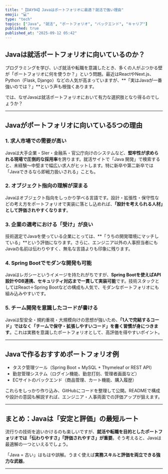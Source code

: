 ```yaml
---
title: "【DAY94】Javaはポートフォリオに最適？就活で強い理由"
emoji: "💻"
type: "tech"
topics: ["Java", "就活", "ポートフォリオ", "バックエンド", "キャリア"]
published: true
published_at: "2025-09-12 05:42"
---
```


## Javaは就活ポートフォリオに向いているのか？

プログラミングを学び、いざ就活や転職を意識したとき、多くの人がぶつかる壁が「ポートフォリオに何を使うか？」という問題。最近はReactやNext.js、Python（Flask, Django）などの人気が高まっていますが、**「実はJavaが一番強いのでは？」**という声も根強くあります。

では、なぜJavaは就活ポートフォリオにおいて有力な選択肢となり得るのでしょうか？

---

## Javaがポートフォリオに向いている5つの理由

### 1. **求人市場での需要が高い**

Javaは大手企業・SIer・金融系・官公庁向けのシステムなど、**堅牢性が求められる現場で圧倒的な採用率**を誇ります。就活サイトで「Java 開発」で検索すると、未経験〜中堅まで幅広い求人がヒットします。特に新卒や第二新卒では「Javaできるなら即戦力扱いされる」ことも。

### 2. **オブジェクト指向の理解が深まる**

Javaはオブジェクト指向をしっかり学べる言語です。設計・拡張性・保守性などの考え方をポートフォリオで実装に落とし込めれば、**「設計を考えられる人材」として評価されやすくなります**。

### 3. **企業の選考における「受け」が良い**

技術選定でJavaを使っている企業にとっては、**「うちの開発環境にマッチしている」**という評価になります。さらに、エンジニア以外の人事担当者にもJavaの名前は伝わりやすく、無名な言語よりも印象に残ります。

### 4. **Spring Bootでモダンな開発も可能**

Javaはレガシーというイメージを持たれがちですが、**Spring Bootを使えばAPI設計やDB連携、セキュリティ対応まで一貫して実装可能**です。技術スタックとしてはReact＋Spring Bootなどの構成も人気で、モダンなポートフォリオにも組み込みやすいです。

### 5. **チーム開発を意識したコードが書ける**

Javaは型安全・規約重視・大規模向けの思想が強いため、**「1人で完結するコード」ではなく「チームで保守・拡張しやすいコード」を書く習慣が身につきます**。これは実務を意識したポートフォリオとして、高評価を得やすいポイント。

---

## Javaで作るおすすめポートフォリオ例

- タスク管理ツール（Spring Boot + MySQL + Thymeleaf or REST API）
- 勤怠管理システム（ログイン機能、勤怠打刻、管理者画面など）
- ECサイトのバックエンド（商品管理、カート機能、購入履歴）

これらをしっかり作り込み、GitHubにコードを整理して公開。READMEで構成や設計の意図も解説すれば、エンジニア・人事両面での評価アップが狙えます。

---

## まとめ：Javaは「安定と評価」の最短ルート

流行りの技術を追いかけるのも楽しいですが、**就活や転職を目的としたポートフォリオでは「伝わりやすさ」「評価されやすさ」が重要**。そう考えると、Javaは最適解の一つといえるでしょう。

「Java = 古い」はもはや誤解。うまく使えば**実務スキルと評価を両立できる強力な武器**。

---